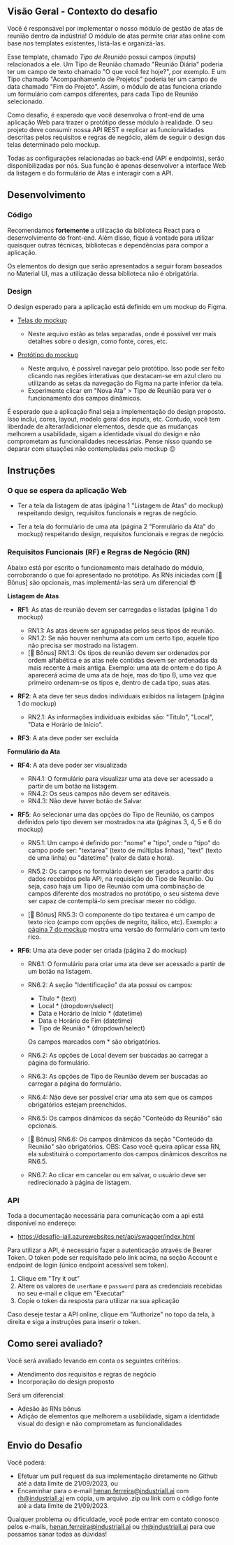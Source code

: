 ## Visão Geral - Contexto do desafio

Você é responsável por implementar o nosso módulo de gestão de atas de reunião dentro da indústria! O módulo de atas permite criar atas online com base nos templates existentes, listá-las e organizá-las.

Esse template, chamado _Tipo de Reunião_ possui campos (inputs) relacionados a ele. Um Tipo de Reunião chamado "Reunião Diária" poderia ter um campo de texto chamado "O que você fez hoje?", por exemplo. E um Tipo chamado "Acompanhamento de Projetos" poderia ter um campo de data chamado "Fim do Projeto". Assim, o módulo de atas funciona criando um formulário com campos diferentes, para cada Tipo de Reunião selecionado.

Como desafio, é esperado que você desenvolva o front-end de uma aplicação Web para trazer o protótipo desse módulo à realidade. O seu projeto deve consumir nossa API REST e replicar as funcionalidades descritas pelos requisitos e regras de negócio, além de seguir o design das telas determinado pelo mockup.

Todas as configurações relacionadas ao back-end (API e endpoints), serão disponibilizadas por nós. Sua função é apenas desenvolver a interface Web da listagem e do formulário de Atas e interagir com a API.

## Desenvolvimento

### Código

Recomendamos **fortemente** a utilização da biblioteca React para o desenvolvimento do front-end. Além disso, fique à vontade para utilizar quaisquer outras técnicas, bibliotecas e dependências para compor a aplicação.

Os elementos do design que serão apresentados a seguir foram baseados no Material UI, mas a utilização dessa biblioteca não é obrigatória.

### Design

O design esperado para a aplicação está definido em um mockup do Figma.

- [Telas do mockup](https://www.figma.com/file/kfO4pi7kyCRjuZQV3WMtcy/iMeets)

  - Neste arquivo estão as telas separadas, onde é possível ver mais detalhes sobre o design, como fonte, cores, etc.

- [Protótipo do mockup](https://www.figma.com/proto/kfO4pi7kyCRjuZQV3WMtcy/iMeets?page-id=0%3A1&node-id=1%3A2&viewport=790%2C478%2C0.32&scaling=contain&starting-point-node-id=1%3A2)

  - Neste arquivo, é possível navegar pelo protótipo. Isso pode ser feito clicando nas regiões interativas que destacam-se em azul claro ou utilizando as setas da navegação do Figma na parte inferior da tela.
  - Experimente clicar em "Nova Ata" > Tipo de Reunião para ver o funcionamento dos campos dinâmicos.

É esperado que a aplicação final seja a implementação do design proposto. Isso inclui, cores, layout, modelo geral dos inputs, etc. Contudo, você tem liberdade de alterar/adicionar elementos, desde que as mudanças melhorem a usabilidade, sigam a identidade visual do design e não comprometam as funcionalidades necessárias. Pense nisso quando se deparar com situações não contempladas pelo mockup :wink:

<!-- :information_source: *Tire um momento para navegar pelas telas antes de seguir para as instruções* -->

## Instruções

### O que se espera da aplicação Web

- Ter a tela da listagem de atas (página 1 "Listagem de Atas" do mockup) respeitando design, requisitos funcionais e regras de negócio.

- Ter a tela do formulário de uma ata (página 2 "Formulário da Ata" do mockup) respeitando design, requisitos funcionais e regras de negócio.

### Requisitos Funcionais (RF) e Regras de Negócio (RN)

Abaixo está por escrito o funcionamento mais detalhado do módulo, corroborando o que foi apresentado no protótipo. As RNs iniciadas com [:star2: Bônus] são opcionais, mas implementá-las será um diferencial :sunglasses:

**Listagem de Atas**

- **RF1**: As atas de reunião devem ser carregadas e listadas (página 1 do mockup)

  - RN1.1: As atas devem ser agrupadas pelos seus tipos de reunião.
  - RN1.2: Se não houver nenhuma ata com um certo tipo, aquele tipo não precisa ser mostrado na listagem.
  - [:star2: Bônus] RN1.3: Os tipos de reunião devem ser ordenados por ordem alfabética e as atas nele contidas devem ser ordenadas da mais recente à mais antiga.
    Exemplo: uma ata de ontem e do tipo A aparecerá acima de uma ata de hoje, mas do tipo B, uma vez que primeiro ordenam-se os tipos e, dentro de cada tipo, suas atas.

- **RF2**: A ata deve ter seus dados individuais exibidos na listagem (página 1 do mockup)

  - RN2.1: As informações individuais exibidas são: "Título", "Local", "Data e Horário de Início".

- **RF3**: A ata deve poder ser excluída

**Formulário da Ata**

- **RF4**: A ata deve poder ser visualizada

  - RN4.1: O formulário para visualizar uma ata deve ser acessado a partir de um botão na listagem.
  - RN4.2: Os seus campos não devem ser editáveis.
  - RN4.3: Não deve haver botão de Salvar

- **RF5**: Ao selecionar uma das opções do Tipo de Reunião, os campos definidos pelo tipo devem ser mostrados na ata (páginas 3, 4, 5 e 6 do mockup)

  - RN5.1: Um campo é definido por: "nome" e "tipo", onde o "tipo" do campo pode ser: "textarea" (texto de múltiplas linhas), "text" (texto de uma linha) ou "datetime" (valor de data e hora).

  - RN5.2: Os campos no formulário devem ser gerados a partir dos dados recebidos pela API, na requisição do Tipo de Reunião. Ou seja, caso haja um Tipo de Reunião com uma combinação de campos diferente dos mostrados no protótipo, o seu sistema deve ser capaz de contemplá-lo sem precisar mexer no código.

  - [:star2: Bônus] RN5.3: O componente do tipo textarea é um campo de texto rico (campo com opções de negrito, itálico, etc). Exemplo: a [página 7 do mockup](https://www.figma.com/file/kfO4pi7kyCRjuZQV3WMtcy/iMeets?node-id=81%3A371) mostra uma versão do formulário com um texto rico.

- **RF6**: Uma ata deve poder ser criada (página 2 do mockup)

  - RN6.1: O formulário para criar uma ata deve ser acessado a partir de um botão na listagem.
  - RN6.2: A seção "Identificação" da ata possui os campos:

    - Título \* (text)
    - Local \* (dropdown/select)
    - Data e Horário de Início \* (datetime)
    - Data e Horário de Fim (datetime)
    - Tipo de Reunião \* (dropdown/select)

    Os campos marcados com \* são obrigatórios.

  - RN6.2: As opções de Local devem ser buscadas ao carregar a página do formulário.
  - RN6.3: As opções de Tipo de Reunião devem ser buscadas ao carregar a página do formulário.
  - RN6.4: Não deve ser possível criar uma ata sem que os campos obrigatórios estejam preenchidos.
  - RN6.5: Os campos dinâmicos da seção "Conteúdo da Reunião" são opcionais.
  - [:star2: Bônus] RN6.6: Os campos dinâmicos da seção "Conteúdo da Reunião" são obrigatórios. OBS: Caso você queira aplicar essa RN, ela substituirá o comportamento dos campos dinâmicos descritos na RN6.5.
  - RN6.7: Ao clicar em cancelar ou em salvar, o usuário deve ser redirecionado à página de listagem.

### API

Toda a documentação necessária para comunicação com a api está disponível no endereço:

- https://desafio-iall.azurewebsites.net/api/swagger/index.html

Para utilizar a API, é necessário fazer a autenticação através de Bearer Token. O token pode ser requisitado pelo link acima, na seção Account e endpoint de login (único endpoint acessível sem token).

1. Clique em "Try it out"
2. Altere os valores de `userName` e `password` para as credenciais recebidas no seu e-mail e clique em "Executar"
3. Copie o token da resposta para utilizar na sua aplicação

Caso deseje testar a API online, clique em "Authorize" no topo da tela, à direita e siga a instruções para inserir o token.

## Como serei avaliado?

Você será avaliado levando em conta os seguintes critérios:

- Atendimento dos requisitos e regras de negócio
- Incorporação do design proposto

Será um diferencial:

- Adesão às RNs bônus
- Adição de elementos que melhorem a usabilidade, sigam a identidade visual do design e não comprometam as funcionalidades

## Envio do Desafio

Você poderá:

- Efetuar um pull request da sua implementação diretamente no Github até a data limite de 21/09/2023, ou
- Encaminhar para o e-mail henan.ferreira@industriall.ai com rh@industriall.ai em cópia, um arquivo .zip ou link com o código fonte até a data limite de 21/09/2023.

Qualquer problema ou dificuldade, você pode entrar em contato conosco pelos e-mails, henan.ferreira@industriall.ai ou rh@industriall.ai para que possamos sanar todas as dúvidas!

